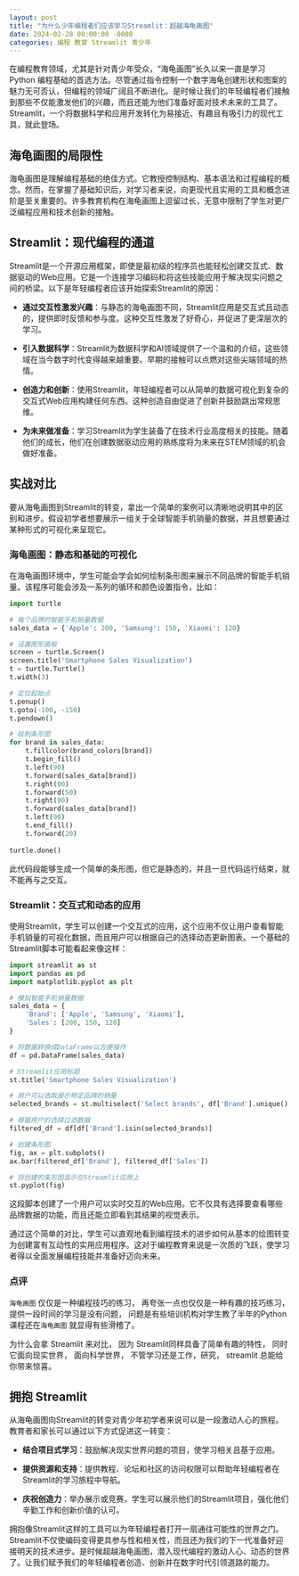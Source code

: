 ```yaml
---
layout: post
title: "为什么少年编程者们应该学习Streamlit：超越海龟画图"
date: 2024-02-28 00:00:00 -0000
categories: 编程 教育 Streamlit 青少年
---
```


在编程教育领域，尤其是针对青少年受众，“海龟画图”长久以来一直是学习 Python 编程基础的首选方法。尽管通过指令控制一个数字海龟创建形状和图案的魅力无可否认，但编程的领域广阔且不断进化。是时候让我们的年轻编程者们接触到那些不仅能激发他们的兴趣，而且还能为他们准备好面对技术未来的工具了。Streamlit，一个将数据科学和应用开发转化为易接近、有趣且有吸引力的现代工具，就此登场。

## 海龟画图的局限性

海龟画图是理解编程基础的绝佳方式。它教授控制结构、基本语法和过程编程的概念。然而，在掌握了基础知识后，对学习者来说，向更现代且实用的工具和概念进阶是至关重要的。许多教育机构在海龟画图上逗留过长，无意中限制了学生对更广泛编程应用和技术创新的接触。

## Streamlit：现代编程的通道

Streamlit是一个开源应用框架，即使是最初级的程序员也能轻松创建交互式、数据驱动的Web应用。它是一个连接学习编码和将这些技能应用于解决现实问题之间的桥梁。以下是年轻编程者应该开始探索Streamlit的原因：

- **通过交互性激发兴趣**：与静态的海龟画图不同，Streamlit应用是交互式且动态的，提供即时反馈和参与度。这种交互性激发了好奇心，并促进了更深层次的学习。

- **引入数据科学**：Streamlit为数据科学和AI领域提供了一个温和的介绍，这些领域在当今数字时代变得越来越重要。早期的接触可以点燃对这些尖端领域的热情。

- **创造力和创新**：使用Streamlit，年轻编程者可以从简单的数据可视化到复杂的交互式Web应用构建任何东西。这种创造自由促进了创新并鼓励跳出常规思维。

- **为未来做准备**：学习Streamlit为学生装备了在技术行业高度相关的技能。随着他们的成长，他们在创建数据驱动应用的熟练度将为未来在STEM领域的机会做好准备。

## 实战对比

要从海龟画图到Streamlit的转变，拿出一个简单的案例可以清晰地说明其中的区别和进步。假设初学者想要展示一组关于全球智能手机销量的数据，并且想要通过某种形式的可视化来呈现它。

### 海龟画图：静态和基础的可视化

在海龟画图环境中，学生可能会学会如何绘制条形图来展示不同品牌的智能手机销量。该程序可能会涉及一系列的循环和颜色设置指令，比如：

```python
import turtle

# 每个品牌的智能手机销量数据
sales_data = {'Apple': 200, 'Samsung': 150, 'Xiaomi': 120}

# 设置图形画板
screen = turtle.Screen()
screen.title('Smartphone Sales Visualization')
t = turtle.Turtle()
t.width(3)

# 定位起始点
t.penup()
t.goto(-100, -150)
t.pendown()

# 绘制条形图
for brand in sales_data:
    t.fillcolor(brand_colors[brand])
    t.begin_fill()
    t.left(90)
    t.forward(sales_data[brand])
    t.right(90)
    t.forward(50)
    t.right(90)
    t.forward(sales_data[brand])
    t.left(90)
    t.end_fill()
    t.forward(20)
    
turtle.done()
```

此代码段能够生成一个简单的条形图，但它是静态的，并且一旦代码运行结束，就不能再与之交互。

### Streamlit：交互式和动态的应用

使用Streamlit，学生可以创建一个交互式的应用，这个应用不仅让用户查看智能手机销量的可视化数据，而且用户可以根据自己的选择动态更新图表。一个基础的Streamlit脚本可能看起来像这样：

```python
import streamlit as st
import pandas as pd
import matplotlib.pyplot as plt

# 模拟智能手机销量数据
sales_data = {
    'Brand': ['Apple', 'Samsung', 'Xiaomi'],
    'Sales': [200, 150, 120]
}

# 将数据转换成DataFrame以方便操作
df = pd.DataFrame(sales_data)

# Streamlit应用标题
st.title('Smartphone Sales Visualization')

# 用户可以选取展示特定品牌的销量
selected_brands = st.multiselect('Select brands', df['Brand'].unique(), default=df['Brand'].unique())

# 根据用户的选择过滤数据
filtered_df = df[df['Brand'].isin(selected_brands)]

# 创建条形图
fig, ax = plt.subplots()
ax.bar(filtered_df['Brand'], filtered_df['Sales'])

# 将创建的条形图显示在Streamlit应用上
st.pyplot(fig)
```

这段脚本创建了一个用户可以实时交互的Web应用。它不仅具有选择要查看哪些品牌数据的功能，而且还能立即看到其结果的视觉表示。

通过这个简单的对比，学生可以直观地看到编程技术的进步如何从基本的绘图转变为创建富有互动性的实用应用程序。这对于编程教育来说是一次质的飞跃，使学习者得以全面发展编程技能并准备好迈向未来。

### 点评

`海龟画图` 仅仅是一种编程技巧的练习， 再夸张一点也仅仅是一种有趣的技巧练习， 提供一段时间的学习是没有问题， 问题是有些培训机构对学生教了半年的Python 课程还在`海龟画图` 就显得有些滑稽了。

为什么会拿 Streamlit 来对比， 因为 Streamlit同样具备了简单有趣的特性， 同时它面向现实世界， 面向科学世界， 不管学习还是工作，研究， streamlit 总能给你带来惊喜。

## 拥抱 Streamlit

从海龟画图向Streamlit的转变对青少年初学者来说可以是一段激动人心的旅程。教育者和家长可以通过以下方式促进这一转变：

- **结合项目式学习**：鼓励解决现实世界问题的项目，使学习相关且基于应用。

- **提供资源和支持**：提供教程、论坛和社区的访问权限可以帮助年轻编程者在Streamlit的学习旅程中导航。

- **庆祝创造力**：举办展示或竞赛，学生可以展示他们的Streamlit项目，强化他们辛勤工作和创新价值的认可。

拥抱像Streamlit这样的工具可以为年轻编程者打开一扇通往可能性的世界之门。Streamlit不仅使编码变得更具参与性和相关性，而且还为我们的下一代准备好迎接明天的技术进步。是时候超越海龟画图，潜入现代编程的激动人心、动态的世界了。让我们赋予我们的年轻编程者创造、创新并在数字时代引领道路的能力。
